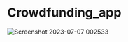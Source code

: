 # Crowdfunding_app
![Screenshot 2023-07-07 002533](https://github.com/dishantgangwar01/Crowdfunding_app/assets/94188265/35c12cea-595e-4a48-9a92-aeedb9f8ff2c)
